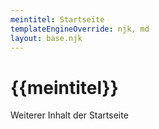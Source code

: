 ```yaml
---
meintitel: Startseite
templateEngineOverride: njk, md
layout: base.njk
---
```


# {{meintitel}}

Weiterer Inhalt der Startseite
